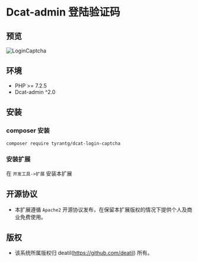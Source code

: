 # Dcat-admin 登陆验证码


## 预览

![LoginCaptcha](https://user-images.githubusercontent.com/24578855/109408841-53b93980-79c8-11eb-8293-f41b629838a5.jpg)


## 环境
 - PHP >= 7.2.5
 - Dcat-admin ^2.0


## 安装

### composer 安装

```
composer require tyrantg/dcat-login-captcha
```

### 安装扩展

在 `开发工具->扩展` 安装本扩展


## 开源协议

*  本扩展遵循 `Apache2` 开源协议发布，在保留本扩展版权的情况下提供个人及商业免费使用。 


## 版权

*  该系统所属版权归 deatil(https://github.com/deatil) 所有。
